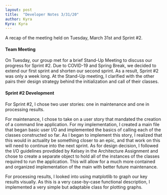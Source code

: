 ```yaml
---
layout: post
title:  "Developer Notes 3/31/20"
author: Kyra
Kyra: Kyra
---
```

 
A recap of the meeting held on Tuesday, March 31st and Sprint #2.

#### Team Meeting
On Tuesday, our group met for a brief Stand-Up Meeting to discuss our progress for Sprint #2. Due to COVID-19 and Spring Break, we decided to extend our first sprint and shorten our second sprint. As a result, Sprint #2 was only a week long. At the Stand-Up meeting, I clarified with the other pairs their design strategy behind the initialization and call of their classes.

#### Sprint #2 Development
For Sprint #2, I chose two user stories: one in maintenance and one in processing results.

For maintenance, I chose to take on a user story that mandated the creation of a command line application. For my implementation, I created a main file that began basic user I/O and implemented the basics of calling each of the classes constructed so far. As I began to implement this story, I realized that this would in actuality be something closer to an epic, and that work on this will need to continue into the next sprint. As for design decision, I followed the I/O guidelines provdided by Kelsey in the Architecture Assignment and chose to create a separate object to hold all of the instances of the classes required to run the application. This will allow for a much more contained and organized implementation of the main with better future maintenance.

For processing results, I looked into using matplotlib to graph our key results visually. As this is a very case-by-case functional description, I implemented a very simple but adaptable class for plotting graphs.

